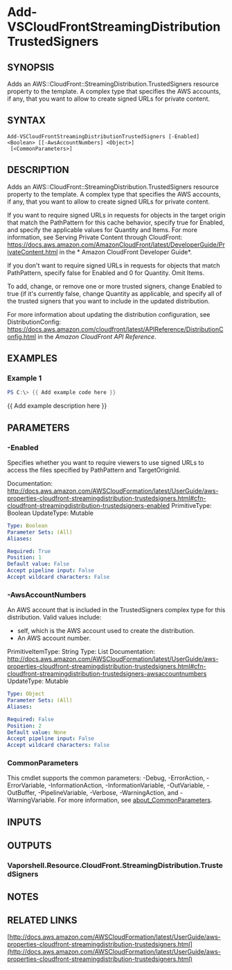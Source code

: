 # Add-VSCloudFrontStreamingDistributionTrustedSigners

## SYNOPSIS
Adds an AWS::CloudFront::StreamingDistribution.TrustedSigners resource property to the template.
A complex type that specifies the AWS accounts, if any, that you want to allow to create signed URLs for private content.

## SYNTAX

```
Add-VSCloudFrontStreamingDistributionTrustedSigners [-Enabled] <Boolean> [[-AwsAccountNumbers] <Object>]
 [<CommonParameters>]
```

## DESCRIPTION
Adds an AWS::CloudFront::StreamingDistribution.TrustedSigners resource property to the template.
A complex type that specifies the AWS accounts, if any, that you want to allow to create signed URLs for private content.

If you want to require signed URLs in requests for objects in the target origin that match the PathPattern for this cache behavior, specify true for Enabled, and specify the applicable values for Quantity and Items.
For more information, see Serving Private Content through CloudFront: https://docs.aws.amazon.com/AmazonCloudFront/latest/DeveloperGuide/PrivateContent.html in the * Amazon CloudFront Developer Guide*.

If you don't want to require signed URLs in requests for objects that match PathPattern, specify false for Enabled and 0 for Quantity.
Omit Items.

To add, change, or remove one or more trusted signers, change Enabled to true (if it's currently false, change Quantity as applicable, and specify all of the trusted signers that you want to include in the updated distribution.

For more information about updating the distribution configuration, see DistributionConfig: https://docs.aws.amazon.com/cloudfront/latest/APIReference/DistributionConfig.html in the *Amazon CloudFront API Reference*.

## EXAMPLES

### Example 1
```powershell
PS C:\> {{ Add example code here }}
```

{{ Add example description here }}

## PARAMETERS

### -Enabled
Specifies whether you want to require viewers to use signed URLs to access the files specified by PathPattern and TargetOriginId.

Documentation: http://docs.aws.amazon.com/AWSCloudFormation/latest/UserGuide/aws-properties-cloudfront-streamingdistribution-trustedsigners.html#cfn-cloudfront-streamingdistribution-trustedsigners-enabled
PrimitiveType: Boolean
UpdateType: Mutable

```yaml
Type: Boolean
Parameter Sets: (All)
Aliases:

Required: True
Position: 1
Default value: False
Accept pipeline input: False
Accept wildcard characters: False
```

### -AwsAccountNumbers
An AWS account that is included in the TrustedSigners complex type for this distribution.
Valid values include:
+  self, which is the AWS account used to create the distribution.
+ An AWS account number.

PrimitiveItemType: String
Type: List
Documentation: http://docs.aws.amazon.com/AWSCloudFormation/latest/UserGuide/aws-properties-cloudfront-streamingdistribution-trustedsigners.html#cfn-cloudfront-streamingdistribution-trustedsigners-awsaccountnumbers
UpdateType: Mutable

```yaml
Type: Object
Parameter Sets: (All)
Aliases:

Required: False
Position: 2
Default value: None
Accept pipeline input: False
Accept wildcard characters: False
```

### CommonParameters
This cmdlet supports the common parameters: -Debug, -ErrorAction, -ErrorVariable, -InformationAction, -InformationVariable, -OutVariable, -OutBuffer, -PipelineVariable, -Verbose, -WarningAction, and -WarningVariable. For more information, see [about_CommonParameters](http://go.microsoft.com/fwlink/?LinkID=113216).

## INPUTS

## OUTPUTS

### Vaporshell.Resource.CloudFront.StreamingDistribution.TrustedSigners
## NOTES

## RELATED LINKS

[http://docs.aws.amazon.com/AWSCloudFormation/latest/UserGuide/aws-properties-cloudfront-streamingdistribution-trustedsigners.html](http://docs.aws.amazon.com/AWSCloudFormation/latest/UserGuide/aws-properties-cloudfront-streamingdistribution-trustedsigners.html)

